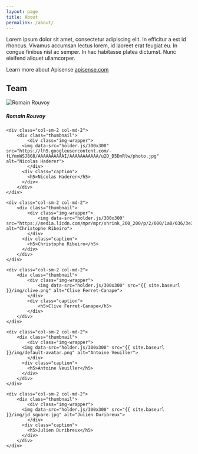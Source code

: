 ```yaml
---
layout: page
title: About
permalink: /about/
---
```


<p>Lorem ipsum dolor sit amet, consectetur adipiscing elit. In efficitur a est id rhoncus. Vivamus accumsan lectus lorem, id laoreet erat feugiat eu. In congue finibus nisl ac semper. In hac habitasse platea dictumst. Nunc eleifend aliquet ullamcorper. </p>

Learn more about Apisense [apisense.com](http://apisense.com)

<h2>Team</h2>

<div class="row">
	<div class="col-sm-2 col-md-2">
		<div class="thumbnail">
			<div class="img-wrapper">
	      <img data-src="holder.js/300x300" src="https://pbs.twimg.com/profile_images/1064217644/photo_400x400.jpg" alt="Romain Rouvoy">
	      	</div>
	      <div class="caption">
	        <h5>Romain Rouvoy</h5>
	      </div>
	    </div>
	</div>

	<div class="col-sm-2 col-md-2">
		<div class="thumbnail">
			<div class="img-wrapper">
	      <img data-src="holder.js/300x300" src="https://lh5.googleusercontent.com/-fLYmnWSJ8G8/AAAAAAAAAAI/AAAAAAAAAAA/u2D_D5DnRlw/photo.jpg" alt="Nicolas Haderer">
	      	</div>
	      <div class="caption">
	        <h5>Nicolas Haderer</h5>
	      </div>
	    </div>
	</div>

	<div class="col-sm-2 col-md-2">
		<div class="thumbnail">
			<div class="img-wrapper">
	      		<img data-src="holder.js/300x300" src="https://media.licdn.com/mpr/mpr/shrink_200_200/p/2/000/1a0/036/3e3913b.jpg" alt="Christophe Ribeiro">
	      	</div>
	      <div class="caption">
	        <h5>Christophe Ribeiro</h5>
	      </div>
	    </div>
	</div>

	<div class="col-sm-2 col-md-2">
		<div class="thumbnail">
			<div class="img-wrapper">
				<img data-src="holder.js/300x300" src="{{ site.baseurl }}/img/clive.png" alt="Clive Ferret-Canape">
			</div>
			<div class="caption">
				<h5>Clive Ferret-Canape</h5>
			</div>
	    </div>
	</div>

	<div class="col-sm-2 col-md-2">
		<div class="thumbnail">
			<div class="img-wrapper">
	      <img data-src="holder.js/300x300" src="{{ site.baseurl }}/img/default-avatar.png" alt="Antoine Veuiller">
	      	</div>
	      <div class="caption">
	        <h5>Antoine Veuiller</h5>
	      </div>
	    </div>
	</div>

	<div class="col-sm-2 col-md-2">
		<div class="thumbnail">
			<div class="img-wrapper">
	      <img data-src="holder.js/300x300" src="{{ site.baseurl }}/img/jd_square.jpg" alt="Julien Duribreux">
	      	</div>
	      <div class="caption">
	        <h5>Julien Duribreux</h5>
	      </div>
	    </div>
	</div>
</div>